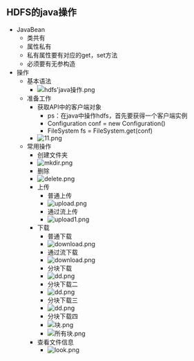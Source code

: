 ## HDFS的java操作
* JavaBean
	* 类共有
	* 属性私有
	* 私有属性要有对应的get，set方法
	* 必须要有无参构造
* 操作
	* 基本语法
		* ![hdfs'java操作.png](https://upload-images.jianshu.io/upload_images/14467401-333b86e8903ffa0b.png?imageMogr2/auto-orient/strip%7CimageView2/2/w/1240)
	* 准备工作
		* 获取API中的客户端对象
			* ps：在java中操作hdfs，首先要获得一个客户端实例
			* Configuration conf = new Configuration()
			* FileSystem fs = FileSystem.get(conf)
		* ![11.png](https://upload-images.jianshu.io/upload_images/14467401-c3f744758686faa1.png?imageMogr2/auto-orient/strip%7CimageView2/2/w/1240)
	* 常用操作
		* 创建文件夹
		* ![mkdir.png](https://upload-images.jianshu.io/upload_images/14467401-1ea7669dea76aabb.png?imageMogr2/auto-orient/strip%7CimageView2/2/w/1240)
		* 删除
		* ![delete.png](https://upload-images.jianshu.io/upload_images/14467401-a2619ceb59bd4b93.png?imageMogr2/auto-orient/strip%7CimageView2/2/w/1240)
		* 上传
			* 普通上传
			* ![upload.png](https://upload-images.jianshu.io/upload_images/14467401-3cec6b752905ab60.png?imageMogr2/auto-orient/strip%7CimageView2/2/w/1240)
			* 通过流上传	
			* ![upload1.png](https://upload-images.jianshu.io/upload_images/14467401-3e2e4d38258325ee.png?imageMogr2/auto-orient/strip%7CimageView2/2/w/1240)
		* 下载	
			* 普通下载
			* ![download.png](https://upload-images.jianshu.io/upload_images/14467401-25fde937b74300d3.png?imageMogr2/auto-orient/strip%7CimageView2/2/w/1240)
			* 通过流下载
			* ![download.png](https://upload-images.jianshu.io/upload_images/14467401-7ea885d383f5d257.png?imageMogr2/auto-orient/strip%7CimageView2/2/w/1240)
			* 分块下载
			* ![dd.png](https://upload-images.jianshu.io/upload_images/14467401-00e4705f10469f7c.png?imageMogr2/auto-orient/strip%7CimageView2/2/w/1240)
			* 分块下载二
			* ![dd.png](https://upload-images.jianshu.io/upload_images/14467401-4b5334ea0b968ea7.png?imageMogr2/auto-orient/strip%7CimageView2/2/w/1240)
			* 分块下载三
			* ![dd.png](https://upload-images.jianshu.io/upload_images/14467401-38857f3440463164.png?imageMogr2/auto-orient/strip%7CimageView2/2/w/1240)
			* 分块下载四
			* ![块.png](https://upload-images.jianshu.io/upload_images/14467401-3dae632422adb52d.png?imageMogr2/auto-orient/strip%7CimageView2/2/w/1240)
			* ![所有块.png](https://upload-images.jianshu.io/upload_images/14467401-b51af1c7cd34f4dc.png?imageMogr2/auto-orient/strip%7CimageView2/2/w/1240)
		* 查看文件信息
			* ![look.png](https://upload-images.jianshu.io/upload_images/14467401-da7f37f565dbcf50.png?imageMogr2/auto-orient/strip%7CimageView2/2/w/1240)
